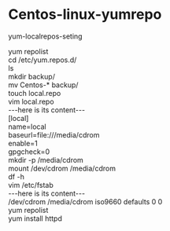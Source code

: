# Centos-linux-yumrepo
yum-localrepos-seting  

yum repolist  
cd /etc/yum.repos.d/  
ls  
mkdir backup/  
mv Centos-* backup/  
touch local.repo  
vim local.repo  
  ---here is its content---  
  [local]  
  name=local  
  baseurl=file:///media/cdrom  
  enable=1  
  gpgcheck=0  
mkdir -p /media/cdrom  
mount /dev/cdrom /media/cdrom  
df -h  
vim /etc/fstab  
  ---here is its content---  
  /dev/cdrom  /media/cdrom  iso9660  defaults  0 0  
yum repolist  
yum install httpd  
